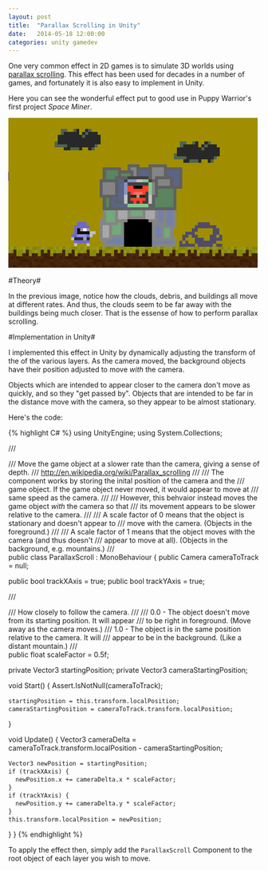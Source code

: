 ```yaml
---
layout: post
title:  "Parallax Scrolling in Unity"
date:   2014-05-18 12:00:00
categories: unity gamedev
---
```


One very common effect in 2D games is to simulate 3D worlds using [parallax scrolling](http://en.wikipedia.org/wiki/Parallax_scrolling "parallax scrolling"). This effect has been used for decades in a number of games, and fortunately it is also easy to implement in Unity.

Here you can see the wonderful effect put to good use in Puppy Warrior's first project _Space Miner_.

![Space Miner](/images/parallax-scrolling-example.gif "Space Miner example")

#Theory#

In the previous image, notice how the clouds, debris, and buildings all move at different rates. And thus, the clouds seem to be far away with the buildings being much closer. That is the essense of how to perform parallax scrolling.

#Implementation in Unity#

I implemented this effect in Unity by dynamically adjusting the transform of the of the various layers. As the camera moved, the background objects have their position adjusted to move _with_ the camera.

Objects which are intended to appear closer to the camera don't move as quickly, and so they "get passed by". Objects that are intended to be far in the distance move with the camera, so they appear to be almost stationary.

Here's the code:

{% highlight C# %}
using UnityEngine;
using System.Collections;

/// <summary>
/// Move the game object at a slower rate than the camera, giving a sense of depth.
/// http://en.wikipedia.org/wiki/Parallax_scrolling
/// 
/// The component works by storing the inital position of the camera and the
/// game object. If the game object never moved, it would appear to move at
/// same speed as the camera.
/// 
/// However, this behvaior instead moves the game object _with_ the camera so that
/// its movement appears to be slower relative to the camera.
/// 
/// A scale factor of 0 means that the object is stationary and doesn't appear to
/// move with the camera. (Objects in the foreground.)
/// 
/// A scale factor of 1 means that the object moves with the camera (and thus doesn't
/// appear to move at all). (Objects in the background, e.g. mountains.)
/// </summary>
public class ParallaxScroll : MonoBehaviour {
  public Camera cameraToTrack = null;

  public bool trackXAxis = true;
  public bool trackYAxis = true;

  /// <summary>
  /// How closely to follow the camera.
  /// 
  /// 0.0 - The object doesn't move from its starting position. It will appear
  ///       to be right in foreground. (Move away as the camera moves.)
  /// 1.0 - The object is in the same position relative to the camera. It will
  ///       appear to be in the background. (Like a distant mountain.)
  /// </summary>
  public float scaleFactor = 0.5f;

  private Vector3 startingPosition;
  private Vector3 cameraStartingPosition;

  void Start() {
    Assert.IsNotNull(cameraToTrack);

    startingPosition = this.transform.localPosition;
    cameraStartingPosition = cameraToTrack.transform.localPosition;
  }

  void Update() {
    Vector3 cameraDelta = cameraToTrack.transform.localPosition - cameraStartingPosition;

    Vector3 newPosition = startingPosition;
    if (trackXAxis) {
      newPosition.x += cameraDelta.x * scaleFactor;
    }
    if (trackYAxis) {
      newPosition.y += cameraDelta.y * scaleFactor;
    }
    this.transform.localPosition = newPosition;
  }
}
{% endhighlight %}

To apply the effect then, simply add the `ParallaxScroll` Component to the root object of each layer you wish to move.

